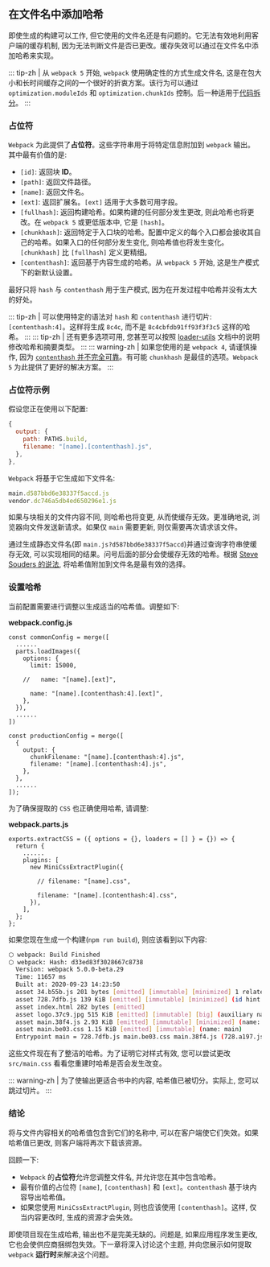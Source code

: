 ## 在文件名中添加哈希
即使生成的构建可以工作, 但它使用的文件名还是有问题的。它无法有效地利用客户端的缓存机制, 因为无法判断文件是否已更改。缓存失效可以通过在文件名中添加哈希来实现。

::: tip-zh | 
从 `webpack 5` 开始, `webpack` 使用确定性的方式生成文件名, 这是在包大小和长时间缓存之间的一个很好的折衷方案。该行为可以通过 `optimization.moduleIds` 和 `optimization.chunkIds` 控制。后一种适用于[代码拆分](../Building/code-splitting)。
:::

### 占位符
`Webpack` 为此提供了**占位符**。这些字符串用于将特定信息附加到 `webpack` 输出。其中最有价值的是:
- `[id]`: 返回块 **ID**。
- `[path]`: 返回文件路径。
- `[name]`: 返回文件名。
- `[ext]`: 返回扩展名。`[ext]` 适用于大多数可用字段。
- `[fullhash]`: 返回构建哈希。如果构建的任何部分发生更改, 则此哈希也将更改。在 `webpack 5` 或更低版本中, 它是 `[hash]`。
- `[chunkhash]`: 返回特定于入口块的哈希。配置中定义的每个入口都会接收其自己的哈希。如果入口的任何部分发生变化, 则哈希值也将发生变化。 `[chunkhash]` 比 `[fullhash]` 定义更精细。
- `[contenthash]`: 返回基于内容生成的哈希。从 `webpack 5` 开始, 这是生产模式下的新默认设置。

最好只将 `hash` 与 `contenthash` 用于生产模式, 因为在开发过程中哈希并没有太大的好处。

::: tip-zh | 
可以使用特定的语法对 `hash` 和 `contenthash` 进行切片: `[contenthash:4]`。这样将生成 `8c4c`, 而不是 `8c4cbfdb91ff93f3f3c5` 这样的哈希。
:::
::: tip-zh | 
还有更多选项可用, 您甚至可以按照 [loader-utils](https://www.npmjs.com/package/loader-utils#interpolatename) 文档中的说明修改哈希和摘要类型。
:::
::: warning-zh | 
如果您使用的是 `webpack 4`, 请谨慎操作, 因为 [`contenthash` 并不完全可靠](https://github.com/webpack/webpack/issues/11146)。有可能 `chunkhash` 是最佳的选项。`Webpack 5` 为此提供了更好的解决方案。
:::

### 占位符示例
假设您正在使用以下配置:
```js
{
  output: {
    path: PATHS.build,
    filename: "[name].[contenthash].js",
  },
},
```
`Webpack` 将基于它生成如下文件名:
```js
main.d587bbd6e38337f5accd.js
vendor.dc746a5db4ed650296e1.js
```

如果与块相关的文件内容不同, 则哈希也将变更, 从而使缓存无效。更准确地说, 浏览器向文件发送新请求。如果仅 `main` 需要更新, 则仅需要再次请求该文件。

通过生成静态文件名(即 `main.js?d587bbd6e38337f5accd`)并通过查询字符串使缓存无效, 可以实现相同的结果。问号后面的部分会使缓存无效的哈希。根据 [Steve Souders 的说法](http://www.stevesouders.com/blog/2008/08/23/revving-filenames-dont-use-querystring/), 将哈希值附加到文件名是最有效的选择。

### 设置哈希
当前配置需要进行调整以生成适当的哈希值。调整如下:

**webpack.config.js**
```js{7,9,16-21}
const commonConfig = merge([
  ......
  parts.loadImages({
    options: {
      limit: 15000,

    //   name: "[name].[ext]",

      name: "[name].[contenthash:4].[ext]",
    },
  }),
  ......
])

const productionConfig = merge([
  {
    output: {
      chunkFilename: "[name].[contenthash:4].js",
      filename: "[name].[contenthash:4].js",
    },
  },
  ......
]);
```

为了确保提取的 `CSS` 也正确使用哈希, 请调整:

**webpack.parts.js**
```js{7,9}
exports.extractCSS = ({ options = {}, loaders = [] } = {}) => {
  return {
    ......
    plugins: [
      new MiniCssExtractPlugin({

        // filename: "[name].css",

        filename: "[name].[contenthash:4].css",
      }),
    ],
  };
};
```
如果您现在生成一个构建(`npm run build`), 则应该看到以下内容:
```bash
⬡ webpack: Build Finished
⬡ webpack: Hash: d33ed83f3028667c8738
  Version: webpack 5.0.0-beta.29
  Time: 11657 ms
  Built at: 2020-09-23 14:23:50
  asset 34.b55b.js 201 bytes [emitted] [immutable] [minimized] 1 related asset
  asset 728.7dfb.js 139 KiB [emitted] [immutable] [minimized] (id hint: vendors) 2 related assets
  asset index.html 282 bytes [emitted]
  asset logo.37c9.jpg 515 KiB [emitted] [immutable] [big] (auxiliary name: main)
  asset main.38f4.js 2.93 KiB [emitted] [immutable] [minimized] (name: main) 1 related asset
  asset main.be03.css 1.15 KiB [emitted] [immutable] (name: main)
  Entrypoint main = 728.7dfb.js main.be03.css main.38f4.js (728.a197.js.map logo.37c9.jpg main.c9ba.js.map)
```

这些文件现在有了整洁的哈希。为了证明它对样式有效, 您可以尝试更改 `src/main.css` 看看您重建时哈希是否会发生改变。

::: warning-zh | 
为了使输出更适合书中的内容, 哈希值已被切分。实际上, 您可以跳过切片。
:::

### 结论
将与文件内容相关的哈希值包含到它们的名称中, 可以在客户端使它们失效。如果哈希值已更改, 则客户端将再次下载该资源。

回顾一下:
- `Webpack` 的**占位符**允许您调整文件名, 并允许您在其中包含哈希。
- 最有价值的占位符 `[name]`, `[contenthash]` 和 `[ext]`。`contenthash` 基于块内容导出哈希值。
- 如果您使用 `MiniCssExtractPlugin`, 则也应该使用 `[contenthash]`。这样, 仅当内容更改时, 生成的资源才会失效。

即使项目现在生成哈希, 输出也不是完美无缺的。问题是, 如果应用程序发生更改, 它也会使供应商捆绑包失效。下一章将深入讨论这个主题, 并向您展示如何提取 `webpack` **运行时**来解决这个问题。